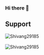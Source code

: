 ### Hi there 👋

<!--
**Shivang29185/Shivang29185** is a ✨ _special_ ✨ repository because its `README.md` (this file) appears on your GitHub profile.

Here are some ideas to get you started:

- 🔭 I’m currently working on ...
- 🌱 I’m currently learning ...
- 👯 I’m looking to collaborate on ...
- 🤔 I’m looking for help with ...
- 💬 Ask me about ...
- 📫 How to reach me: ...
- 😄 Pronouns: ...
- ⚡ Fun fact: ...
-->

## Support
<p>
<img src="https://github-readme-stats.vercel.app/api/top-langs?username=Shivang29185a&show_icons=true&locale=en&layout=compact" alt="Shivang29185" /><br><br>
<img src="https://github-readme-stats.vercel.app/api?username=Shivang29185&show_icons=true&locale=en&theme=radical" alt="Shivang29185" />
</p>
